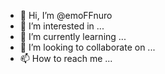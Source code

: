 - 👋 Hi, I’m @emoFFnuro
- 👀 I’m interested in ...
- 🌱 I’m currently learning ...
- 💞️ I’m looking to collaborate on ...
- 📫 How to reach me ...

<!---
emoFFnuro/emoFFnuro is a ✨ special ✨ repository because its `README.md` (this file) appears on your GitHub profile.
You can click the Preview link to take a look at your changes.
--->
